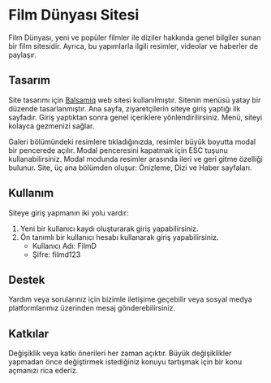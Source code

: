 # Film Dünyası Sitesi

Film Dünyası, yeni ve popüler filmler ile diziler hakkında genel bilgiler sunan bir film sitesidir. Ayrıca, bu yapımlarla ilgili resimler, videolar ve haberler de paylaşır.

## Tasarım

Site tasarımı için [Balsamiq](https://balsamiq.com/) web sitesi kullanılmıştır. Sitenin menüsü yatay bir düzende tasarlanmıştır. Ana sayfa, ziyaretçilerin siteye giriş yaptığı ilk sayfadır. Giriş yaptıktan sonra genel içeriklere yönlendirilirsiniz. Menü, siteyi kolayca gezmenizi sağlar.

Galeri bölümündeki resimlere tıkladığınızda, resimler büyük boyutta modal bir pencerede açılır. Modal penceresini kapatmak için ESC tuşunu kullanabilirsiniz. Modal modunda resimler arasında ileri ve geri gitme özelliği bulunur. Site, üç ana bölümden oluşur: Önizleme, Dizi ve Haber sayfaları.

## Kullanım

Siteye giriş yapmanın iki yolu vardır:

1. Yeni bir kullanıcı kaydı oluşturarak giriş yapabilirsiniz.
2. Ön tanımlı bir kullanıcı hesabı kullanarak giriş yapabilirsiniz.
   - Kullanıcı Adı: FilmD
   - Şifre: filmd123

## Destek

Yardım veya sorularınız için bizimle iletişime geçebilir veya sosyal medya platformlarımız üzerinden mesaj gönderebilirsiniz.

## Katkılar

Değişiklik veya katkı önerileri her zaman açıktır. Büyük değişiklikler yapmadan önce değiştirmek istediğiniz konuyu tartışmak için bir konu açmanızı rica ederiz.
